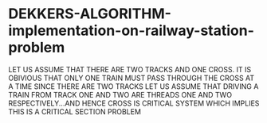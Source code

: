 # DEKKERS-ALGORITHM-implementation-on-railway-station-problem
LET US ASSUME THAT THERE ARE TWO TRACKS AND ONE CROSS. IT IS OBIVIOUS THAT ONLY ONE TRAIN MUST PASS THROUGH THE CROSS AT A TIME SINCE THERE ARE TWO TRACKS LET US ASSUME THAT DRIVING A TRAIN FROM TRACK ONE AND TWO ARE THREADS ONE AND TWO RESPECTIVELY...AND HENCE CROSS IS CRITICAL SYSTEM WHICH IMPLIES THIS IS A CRITICAL SECTION PROBLEM
